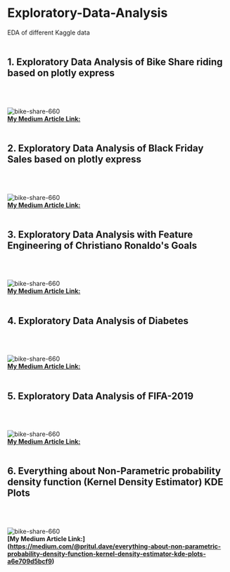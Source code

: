 # Exploratory-Data-Analysis
EDA of different Kaggle data <br/><br/>
<h2> 1. Exploratory Data Analysis of Bike Share riding based on plotly express</h2> <br/><br/>

![bike-share-660](https://user-images.githubusercontent.com/41751718/151131437-d310fad2-0944-4dda-a850-2efb4849ddad.jpg) <br/>
<b> [My Medium Article Link:](https://medium.com/@pritul.dave/exploratory-data-analysis-of-bike-share-riding-based-on-plotly-express-5a5e5d726281) </b>
<br/>
<br/>
<h2> 2. Exploratory Data Analysis of Black Friday Sales based on plotly express</h2> <br/><br/>

![bike-share-660](https://miro.medium.com/max/1400/1*_2_C7lkLvNqA8-LhTdgjHA.jpeg) <br/>
<b> [My Medium Article Link:](https://medium.com/@pritul.dave/exploratory-data-analysis-of-black-friday-sales-using-plotly-python-b2f14ca24bfc) </b>
<br/>
<br/>
<h2> 3. Exploratory Data Analysis with Feature Engineering of Christiano Ronaldo's Goals </h2> <br/> <br/>

![bike-share-660](https://miro.medium.com/max/1228/0*OTy5OShbYlt0F8l6.jpg) <br/>
<b> [My Medium Article Link:](https://medium.com/@pritul.dave/exploratory-data-analysis-of-christiano-ronaldos-goals-b97e726d41b6) </b>
<br/>
<br/>
<h2> 4. Exploratory Data Analysis of Diabetes </h2> <br/> <br/>

![bike-share-660](https://miro.medium.com/proxy/1*yv2l4GTRMJi09qPsszb9WQ.png) <br/>
<b> [My Medium Article Link:](https://medium.com/@pritul.dave/exploratory-data-analysis-diabetes-3ec1fc804b4b) </b>
<br/>
<br/>
<h2> 5. Exploratory Data Analysis of FIFA-2019 </h2> <br/> <br/>

![bike-share-660](https://miro.medium.com/max/700/1*yaaWHa7e6efoK2pNU4GOtQ.png) <br/>
<b> [My Medium Article Link:](https://medium.com/@pritul.dave/indepth-analysis-of-fifa-2019-using-plotly-and-predicting-the-player-value-for-bargaining-using-b5fd04520224) </b>
<br/>
<br/>
<h2> 6. Everything about Non-Parametric probability density function (Kernel Density Estimator) KDE Plots </h2> <br/> <br/>

![bike-share-660](https://miro.medium.com/max/1400/1*T5fOjqHDFdkf06ausmCLvg.png) <br/>
<b> [My Medium Article Link:] (https://medium.com/@pritul.dave/everything-about-non-parametric-probability-density-function-kernel-density-estimator-kde-plots-a6e709d5bcf9) </b>
<br/>
<br/>
